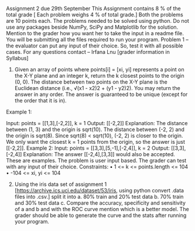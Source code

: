 Assignment 2 due 29th September
This Assignment contains 8 % of the total grade [ Each problem weighs 4 % of total grade.]
Both the problems are 10 points each. 
The problems needed to be solved using python.
Do not use any packages beside NumPy, SciPy and Matplotlib for the solution. 
Mention to the grader how you want her to take the input in a readme file. 
You will be submitting all the files required to run your program. 
Problem 1 – the evaluator can put any input of their choice. So, test it with all possible cases. 
For any questions contact – Irfana Lnu [grader information in Syllabus]



















1.	Given an array of points where points[i] = [xi, yi] represents a point on the X-Y plane and an integer k, return the k closest points to the origin (0, 0).
The distance between two points on the X-Y plane is the Euclidean distance (i.e., √(x1 - x2)2 + (y1 - y2)2).
You may return the answer in any order. The answer is guaranteed to be unique (except for the order that it is in).                                                                                                                                                                                                                                         
 
Example 1:
 
Input: points = [[1,3],[-2,2]], k = 1
Output: [[-2,2]]
Explanation:
The distance between (1, 3) and the origin is sqrt(10).
The distance between (-2, 2) and the origin is sqrt(8).
Since sqrt(8) < sqrt(10), (-2, 2) is closer to the origin.
We only want the closest k = 1 points from the origin, so the answer is just [[-2,2]].
Example 2:
Input: points = [[3,3],[5,-1],[-2,4]], k = 2
Output: [[3,3],[-2,4]]
Explanation: The answer [[-2,4],[3,3]] would also be accepted.
 These are examples. The problem is user input based. The grader can test with any input of their choice. 
Constraints:
•	1 <= k <= points.length <= 104
•	-104 <= xi, yi <= 104

2.	Using the iris data set of assignment 1 [https://archive.ics.uci.edu/dataset/53/iris,
using python convert .data files into .csv.] split it into 
a.	80% train and 20% test data
b.	70% train and 30% test data 
c.	Compare the accuracy, specificity and sensitivity of a and b and with the ROC curve mention which is a better model. The grader should be able to generate the curve and the stats after running your program. 
